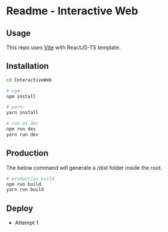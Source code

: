# Readme - Interactive Web

## Usage

This repo uses [Vite](https://vitejs.dev/guide/) with ReactJS-TS template.

## Installation

```bash
cd InteractiveWeb

# npm:
npm install

# yarn:
yarn install

# run as dev
npm run dev
yarn run dev
```

## Production

The below command will generate a /dist folder inside the root.

```bash
# production build
npm run build
yarn run build
```


## Deploy

- Attempt 1


